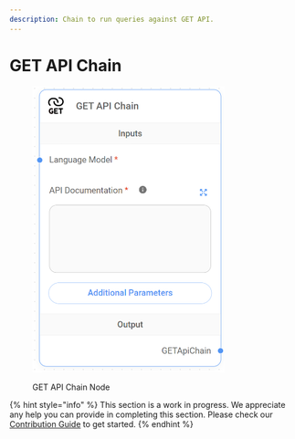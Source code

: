 ```yaml
---
description: Chain to run queries against GET API.
---
```


# GET API Chain

<figure><img src="../../../.gitbook/assets/image (24).png" alt="" width="337"><figcaption><p>GET API Chain Node</p></figcaption></figure>

{% hint style="info" %}
This section is a work in progress. We appreciate any help you can provide in completing this section. Please check our [Contribution Guide](../../../CONTRIBUTING.md) to get started.
{% endhint %}
